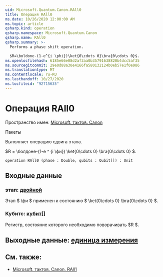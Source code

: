 ```yaml
---
uid: Microsoft.Quantum.Canon.RAll0
title: Операция RAll0
ms.date: 10/26/2020 12:00:00 AM
ms.topic: article
qsharp.kind: operation
qsharp.namespace: Microsoft.Quantum.Canon
qsharp.name: RAll0
qsharp.summary: >-
  Performs a phase shift operation.

  $R=\boldone-(1-e^{i \phi})\ket{0\cdots 0}\bra{0\cdots 0}$.
ms.openlocfilehash: 6185e66e08d2af3aa0b35791638820b4dcc5af35
ms.sourcegitcommit: 29e0d88a30e4166fa580132124b0eb57e1f0e986
ms.translationtype: MT
ms.contentlocale: ru-RU
ms.lasthandoff: 10/27/2020
ms.locfileid: "92715635"
---
```

# <a name="rall0-operation"></a>Операция RAll0

Пространство имен: [Microsoft. тактов. Canon](xref:Microsoft.Quantum.Canon)

Пакеты [](https://nuget.org/packages/)


Выполняет операцию сдвига этапа.

$R = \болдоне-(1-e ^ {i \фи}) \ket{0\cdots 0} \bra{0\cdots 0} $.

```qsharp
operation RAll0 (phase : Double, qubits : Qubit[]) : Unit
```


## <a name="input"></a>Входные данные

### <a name="phase--double"></a>этап: [двойной](xref:microsoft.quantum.lang-ref.double)

Этап $ \фи $ применен к состоянию $ \ket{0\cdots 0} \bra{0\cdots 0} $.


### <a name="qubits--qubit"></a>Кубитс: [кубит](xref:microsoft.quantum.lang-ref.qubit)[]

Регистр, состояние которого необходимо поворачивать $R $.



## <a name="output--unit"></a>Выходные данные: [единица измерения](xref:microsoft.quantum.lang-ref.unit)



## <a name="see-also"></a>См. также:

- [Microsoft. тактов. Canon. RAll1](xref:Microsoft.Quantum.Canon.RAll1)